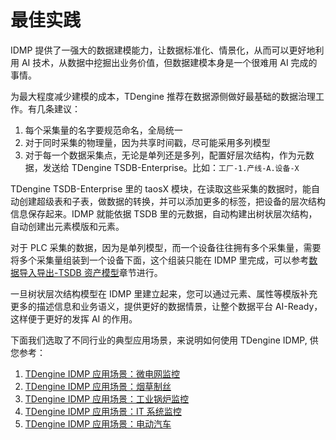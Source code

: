 # 最佳实践

IDMP 提供了一强大的数据建模能力，让数据标准化、情景化，从而可以更好地利用 AI 技术，从数据中挖掘出业务价值，但数据建模本身是一个很难用 AI 完成的事情。

为最大程度减少建模的成本，TDengine 推荐在数据源侧做好最基础的数据治理工作。有几条建议：

1. 每个采集量的名字要规范命名，全局统一
2. 对于同时采集的物理量，因为共享时间戳，尽可能采用多列模型
3. 对于每一个数据采集点，无论是单列还是多列，配置好层次结构，作为元数据，发送给 TDengine TSDB-Enterprise。比如：`工厂-1.产线-A.设备-X`

TDengine TSDB-Enterprise 里的 taosX 模块，在读取这些采集的数据时，能自动创建超级表和子表，做数据的转换，并可以添加更多的标签，把设备的层次结构信息保存起来。IDMP 就能依据 TSDB 里的元数据，自动构建出树状层次结构，自动创建出元素模版和元素。

对于 PLC 采集的数据，因为是单列模型，而一个设备往往拥有多个采集量，需要将多个采集量组装到一个设备下面，这个组装只能在 IDMP 里完成，可以参考[数据导入导出-TSDB 资产模型](/operation/data-import-export#tdengine-tsdb-enterprise-资产模型-asset-model)章节进行。

一旦树状层次结构模型在 IDMP 里建立起来，您可以通过元素、属性等模版补充更多的描述信息和业务语义，提供更好的数据情景，让整个数据平台 AI-Ready，这样便于更好的发挥 AI 的作用。

下面我们选取了不同行业的典型应用场景，来说明如何使用 TDengine IDMP, 供您参考：

1. [TDengine IDMP 应用场景：微电网监控](https://www.taosdata.com/sparkplug-microgrid-autonomous)
1. [TDengine IDMP 应用场景：烟草制丝](https://www.taosdata.com/tobacco-autonomous-monitoring)
1. [TDengine IDMP 应用场景：工业锅炉监控](https://www.taosdata.com/industrial-boiler-autopilot)
1. [TDengine IDMP 应用场景：IT 系统监控](https://www.taosdata.com/telegraf-tdengine-idmp-monitoring)
1. [TDengine IDMP 应用场景：电动汽车](https://www.taosdata.com/ev-autonomous-monitoring)
